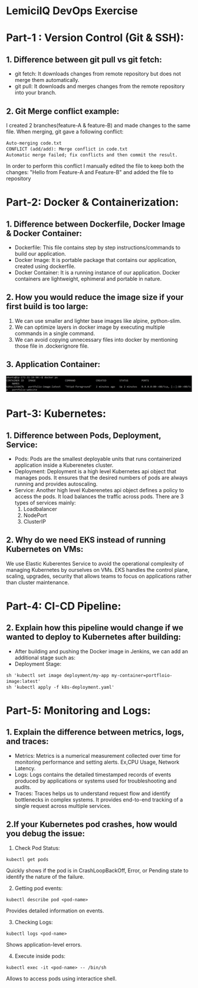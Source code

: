 # LemiciIQ DevOps Exercise

# Part-1 : Version Control (Git & SSH):

## 1. Difference between git pull vs git fetch:

- git fetch: It downloads changes from remote repository but does not merge them automatically.  
- git pull: It downloads and merges changes from the remote repository into your branch.


## 2. Git Merge conflict example:
I created 2 branches(feature-A & feature-B) and made changes to the same file. When merging, git gave a following conflict:


```
Auto-merging code.txt
CONFLICT (add/add): Merge conflict in code.txt
Automatic merge failed; fix conflicts and then commit the result.

```


In order to perform this conflict I manually edited the file to keep both the changes:
"Hello from Feature-A and Feature-B"
and added the file to repository


# Part-2: Docker & Containerization: 

## 1. Difference between Dockerfile, Docker Image & Docker Container:

- Dockerfile: This file contains step by step instructions/commands to build our application.
- Docker Image: It is portable package that contains our application, created using dockerfile.
- Docker Container: It is a running instance of our application. Docker containers are lightweight, ephimeral and portable in nature.

## 2. How you would reduce the image size if your first build is too large: 
1. We can use smaller and lighter base images like alpine, python-slim.
2. We can optimize layers in docker image by executing multiple commands in a single command.
3. We can avoid copying unnecessary files into docker by mentioning those file in .dockerignore file.

## 3. Application Container:
![Container Stats](./images/docker.png)

# Part-3: Kubernetes: 
## 1. Difference between Pods, Deployment, Service: 
- Pods: Pods are the smallest deployable units that runs containerized application inside a Kuberenetes cluster.
- Deployment: Deployment is a high level Kubernetes api object that manages pods. It ensures that the desired numbers of pods are always running and provides autoscaling.
- Service: Another high level Kuberenetes api object defines a policy to access the pods. It load balances the traffic across pods. There are 3 types of services mainly:
     1. Loadbalancer
     2. NodePort
     3. ClusterIP

## 2. Why do we need EKS instead of running Kubernetes on VMs:
We use Elastic Kuberentes Service to avoid the operational complexity of managing Kubernetes by ourselves on VMs. EKS handles the control plane, scaling, upgrades, security that allows teams to focus on applications rather than cluster maintenance.


# Part-4: CI-CD Pipeline:
## 2. Explain how this pipeline would change if we wanted to deploy to Kubernetes after building:
- After building and pushing the Docker image in Jenkins, we can add an additional stage such as:
- Deployment Stage:
```
sh 'kubectl set image deployment/my-app my-container=portfloio-image:latest'
sh 'kubectl apply -f k8s-deployment.yaml'
```


# Part-5: Monitoring and Logs: 
## 1. Explain the difference between metrics, logs, and traces:
- Metrics: Metrics is a numerical measurement collected over time for monitoring performance and setting alerts. Ex,CPU Usage, Network Latency.
- Logs: Logs contains the detailed timestamped records of events produced by applications or systems used for troubleshooting and audits.
- Traces: Traces helps us to understand request flow and identify bottlenecks in complex systems. It provides end-to-end tracking of a single request across multiple services.

## 2.If your Kubernetes pod crashes, how would you debug the issue:
1. Check Pod Status: 
``` 
kubectl get pods
```
Quickly shows if the pod is in CrashLoopBackOff, Error, or Pending state to identify the nature of the failure.
   
2. Getting pod events:
```
kubectl describe pod <pod-name>
```
Provides detailed information on events.

3. Checking Logs:
```
kubectl logs <pod-name>
```
Shows application-level errors.

4. Execute inside pods:
```
kubectl exec -it <pod-name> -- /bin/sh
```
Allows to access pods using interactice shell.

